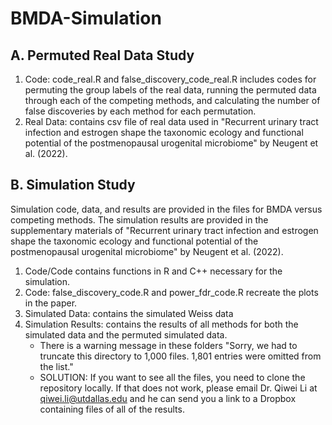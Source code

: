 # BMDA-Simulation

## A. Permuted Real Data Study

1.  Code: code_real.R and false_discovery_code_real.R includes codes for permuting the group labels of the real data, running the permuted data through each of the competing methods, and calculating the number of false discoveries by each method for each permutation. 
2.  Real Data: contains csv file of real data used in "Recurrent urinary tract infection and estrogen shape the taxonomic ecology and functional potential of the postmenopausal urogenital microbiome" by Neugent et al. (2022).

## B. Simulation Study

Simulation code, data, and results are provided in the files for BMDA versus competing methods. The simulation results are provided in the supplementary materials of "Recurrent urinary tract infection and estrogen shape the taxonomic ecology and functional potential of the postmenopausal urogenital microbiome" by Neugent et al. (2022). 

1.  Code/Code contains functions in R and C++ necessary for the simulation.
2.  Code: false_discovery_code.R and power_fdr_code.R recreate the plots in the paper.
3.  Simulated Data: contains the simulated Weiss data
4.  Simulation Results: contains the results of all methods for both the simulated data and the permuted simulated data. 
    - There is a warning message in these folders "Sorry, we had to truncate this directory to 1,000 files. 1,801 entries were omitted from the list."
    - SOLUTION: If you want to see all the files, you need to clone the repository locally. If that does not work, please email Dr. Qiwei Li at qiwei.li@utdallas.edu and he can send you a link to a Dropbox containing files of all of the results. 
